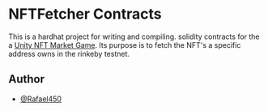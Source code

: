 # NFTFetcher Contracts

This is a hardhat project for writing and compiling. solidity contracts for the a [Unity NFT Market Game](https://github.com/Rafael450/NFTMarketGame). Its purpose is to fetch the NFT's a specific address owns in the rinkeby testnet.

## Author

- [@Rafael450](https://github.com/Rafael450)

